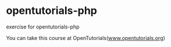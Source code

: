 # opentutorials-php

exercise for opentutorials-php

You can take this course at OpenTutorials(www.opentutorials.org)
